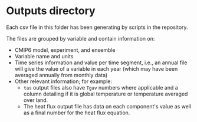 # Outputs directory

Each csv file in this folder has been generating by scripts in the repository. 

The files are grouped by variable and contain information on:
- CMIP6 model, experiment, and ensemble
- Variable name and units
- Time series information and value per time segment, i.e., an annual file will give the value of a variable in each year (which may have been averaged annually from monthly data)
- Other relevant information; for example:
  - `tas` output files also have `Tgav` numbers where applicable and a column detailing if it is global temperature or temperature averaged over land. 
  - The heat flux output file has data on each component's value as well as a final number for the heat flux equation.
  